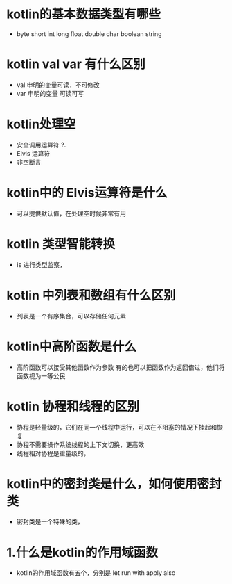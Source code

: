 
# kotlin的基本数据类型有哪些
- byte short int long float double char boolean string

# kotlin val var 有什么区别
- val 申明的变量可读，不可修改
- var 申明的变量 可读可写

# kotlin处理空
- 安全调用运算符 ?.
- Elvis 运算符
- 非空断言

# kotlin中的 Elvis运算符是什么
- 可以提供默认值，在处理空时候非常有用

# kotlin 类型智能转换
- is 进行类型监察，

# kotlin 中列表和数组有什么区别
- 列表是一个有序集合，可以存储任何元素

# kotlin中高阶函数是什么
- 高阶函数可以接受其他函数作为参数 有的也可以把函数作为返回借过，他们将函数视为一等公民

# kotlin 协程和线程的区别
- 协程是轻量级的，它们在同一个线程中运行，可以在不阻塞的情况下挂起和恢复
- 协程不需要操作系统线程的上下文切换，更高效
- 线程相对协程是重量级的，

# kotlin中的密封类是什么，如何使用密封类
- 密封类是一个特殊的类，



# 1.什么是kotlin的作用域函数
- kotlin的作用域函数有五个，分别是 let run with apply also
